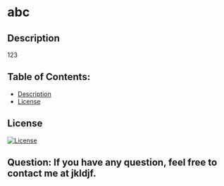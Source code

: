 
   # abc
   ## Description
   123
   ## Table of Contents:
   + [Description](#description)
   + [License](#license)
   ## License
   [![License](https://img.shields.io/badge/License-MIT-blue.svg)](https://opensource.org/licenses/MIT)
  
   ## Question: If you have any question, feel free to contact me at jkldjf.

   